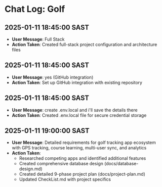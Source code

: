 # Chat Log: Golf

## 2025-01-11 18:45:00 SAST
- **User Message**: Full Stack
- **Action Taken**: Created full-stack project configuration and architecture files

## 2025-01-11 18:45:00 SAST
- **User Message**: yes (GitHub integration)
- **Action Taken**: Set up GitHub integration with existing repository

## 2025-01-11 18:45:00 SAST
- **User Message**: create .env.local and i'll save the details there
- **Action Taken**: Created .env.local file for secure credential storage

## 2025-01-11 19:00:00 SAST
- **User Message**: Detailed requirements for golf tracking app ecosystem with GPS tracking, course learning, multi-user sync, and analytics
- **Action Taken**: 
  - Researched competing apps and identified additional features
  - Created comprehensive database design (docs/database-design.md)
  - Created detailed 9-phase project plan (docs/project-plan.md)
  - Updated CheckList.md with project specifics